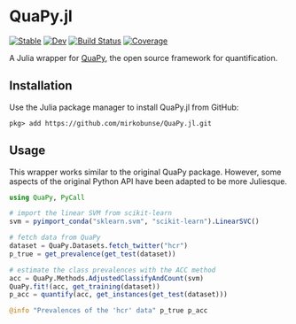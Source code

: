 # QuaPy.jl

[![Stable](https://img.shields.io/badge/docs-stable-blue.svg)](https://mirkobunse.github.io/QuaPy.jl/stable)
[![Dev](https://img.shields.io/badge/docs-dev-blue.svg)](https://mirkobunse.github.io/QuaPy.jl/dev)
[![Build Status](https://github.com/mirkobunse/QuaPy.jl/actions/workflows/CI.yml/badge.svg?branch=main)](https://github.com/mirkobunse/QuaPy.jl/actions/workflows/CI.yml?query=branch%3Amain)
[![Coverage](https://codecov.io/gh/mirkobunse/QuaPy.jl/branch/main/graph/badge.svg)](https://codecov.io/gh/mirkobunse/QuaPy.jl)

A Julia wrapper for [QuaPy](https://github.com/HLT-ISTI/QuaPy), the open source framework for quantification.

## Installation

Use the Julia package manager to install QuaPy.jl from GitHub:

```
pkg> add https://github.com/mirkobunse/QuaPy.jl.git
```

## Usage

This wrapper works similar to the original QuaPy package. However, some aspects of the original Python API have been adapted to be more Juliesque.

```julia
using QuaPy, PyCall

# import the linear SVM from scikit-learn
svm = pyimport_conda("sklearn.svm", "scikit-learn").LinearSVC()

# fetch data from QuaPy
dataset = QuaPy.Datasets.fetch_twitter("hcr")
p_true = get_prevalence(get_test(dataset))

# estimate the class prevalences with the ACC method
acc = QuaPy.Methods.AdjustedClassifyAndCount(svm)
QuaPy.fit!(acc, get_training(dataset))
p_acc = quantify(acc, get_instances(get_test(dataset)))

@info "Prevalences of the 'hcr' data" p_true p_acc
```
